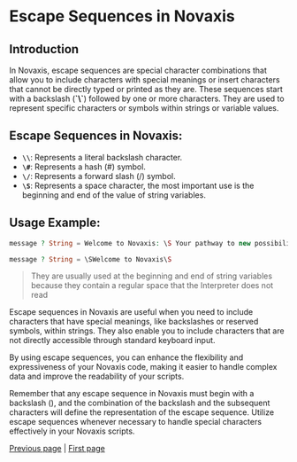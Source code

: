 # Escape Sequences in Novaxis

## Introduction
In Novaxis, escape sequences are special character combinations that allow you to include characters with special meanings or insert characters that cannot be directly typed or printed as they are. These sequences start with a backslash (**\`\\`**) followed by one or more characters. They are used to represent specific characters or symbols within strings or variable values.

## Escape Sequences in Novaxis:
- **`\\`**: Represents a literal backslash character.
- **`\#`**: Represents a hash (#) symbol.
- **`\/`**: Represents a forward slash (/) symbol.
- **`\S`**: Represents a space character, the most important use is the beginning and end of the value of string variables.

## Usage Example:
```PHP
message ? String = Welcome to Novaxis: \S Your pathway to new possibilities! // Output: Welcome to Novaxis:  Your pathway to new possibilities!
```
```PHP
message ? String = \SWelcome to Novaxis\S
```
> They are usually used at the beginning and end of string variables because they contain a regular space that the Interpreter does not read

Escape sequences in Novaxis are useful when you need to include characters that have special meanings, like backslashes or reserved symbols, within strings. They also enable you to include characters that are not directly accessible through standard keyboard input.

By using escape sequences, you can enhance the flexibility and expressiveness of your Novaxis code, making it easier to handle complex data and improve the readability of your scripts.

Remember that any escape sequence in Novaxis must begin with a backslash (\), and the combination of the backslash and the subsequent characters will define the representation of the escape sequence. Utilize escape sequences whenever necessary to handle special characters effectively in your Novaxis scripts.

[Previous page](document-008.md) | [First page](document-001.md)
